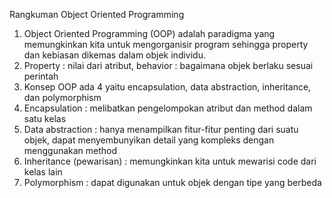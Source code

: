 Rangkuman Object Oriented Programming
1.	Object Oriented Programming (OOP) adalah paradigma yang memungkinkan kita untuk mengorganisir program sehingga property dan kebiasan dikemas dalam objek individu.
2.	Property : nilai dari atribut, behavior : bagaimana objek berlaku sesuai perintah
3.	Konsep OOP ada 4 yaitu encapsulation, data abstraction, inheritance, dan polymorphism
4.	Encapsulation : melibatkan pengelompokan atribut dan method dalam satu kelas
5.	Data abstraction : hanya menampilkan fitur-fitur penting dari suatu objek, dapat menyembunyikan detail yang kompleks dengan menggunakan method
6.	Inheritance (pewarisan) : memungkinkan kita untuk mewarisi code dari kelas lain
7.	Polymorphism : dapat digunakan untuk objek dengan tipe yang berbeda